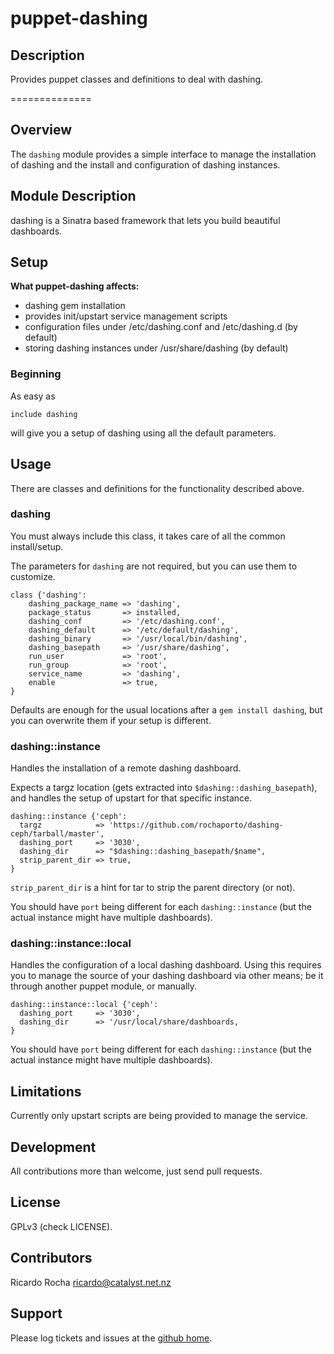 puppet-dashing
=======

## Description

Provides puppet classes and definitions to deal with dashing.

==============

Overview
-------

The `dashing` module provides a simple interface to manage the installation of dashing and the install and configuration of dashing instances.

Module Description
------------------

dashing is a Sinatra based framework that lets you build beautiful dashboards.

Setup
-----

**What puppet-dashing affects:**

* dashing gem installation
* provides init/upstart service management scripts
* configuration files under /etc/dashing.conf and /etc/dashing.d (by default)
* storing dashing instances under /usr/share/dashing (by default)

### Beginning

As easy as

    include dashing

will give you a setup of dashing using all the default parameters.

Usage
-----

There are classes and definitions for the functionality described above.

### dashing

You must always include this class, it takes care of all the common install/setup.

The parameters for `dashing` are not required, but you can use them to customize.

    class {'dashing':
        dashing_package_name => 'dashing',
        package_status       => installed,
        dashing_conf         => '/etc/dashing.conf',
        dashing_default      => '/etc/default/dashing',
        dashing_binary       => '/usr/local/bin/dashing',
        dashing_basepath     => '/usr/share/dashing',
        run_user             => 'root',
        run_group            => 'root',
        service_name         => 'dashing',
        enable               => true,
    }

Defaults are enough for the usual locations after a `gem install dashing`, but you can overwrite them if your setup is different.

### dashing::instance

Handles the installation of a remote dashing dashboard.

Expects a targz location (gets extracted into `$dashing::dashing_basepath`), and handles the setup of upstart for that specific instance.

    dashing::instance {'ceph':
      targz            => 'https://github.com/rochaporto/dashing-ceph/tarball/master',
      dashing_port     => '3030',
      dashing_dir      => "$dashing::dashing_basepath/$name",
      strip_parent_dir => true,
    }

`strip_parent_dir` is a hint for tar to strip the parent directory (or not).

You should have `port` being different for each `dashing::instance` (but the actual instance might have multiple dashboards).

### dashing::instance::local

Handles the configuration of a local dashing dashboard.  Using this requires you to manage the source of your dashing dashboard via other means; be it through another puppet module, or manually.

    dashing::instance::local {'ceph':
      dashing_port     => '3030',
      dashing_dir      => '/usr/local/share/dashboards,
    }

You should have `port` being different for each `dashing::instance` (but the actual instance might have multiple dashboards).


Limitations
-----------

Currently only upstart scripts are being provided to manage the service.

Development
-----------

All contributions more than welcome, just send pull requests.

License
-------

GPLv3 (check LICENSE).

Contributors
------------

Ricardo Rocha <ricardo@catalyst.net.nz>

Support
-------

Please log tickets and issues at the [github home](https://github.com/rochaporto/puppet-dashing/issues).
